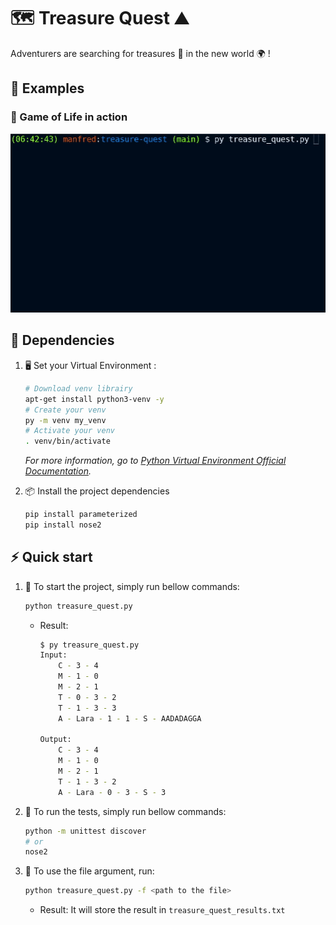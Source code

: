 # :world_map: Treasure Quest :mountain:

Adventurers are searching for treasures :gem: in the new world :earth_africa: !  

## :tada: Examples

### :gem: Game of Life in action
![Treasure Quest](img/treasure_quest.gif)

## :electric_plug: Dependencies
1. :desktop_computer: Set your Virtual Environment :

	``` bash
	# Download venv librairy
	apt-get install python3-venv -y
	# Create your venv
	py -m venv my_venv
	# Activate your venv
	. venv/bin/activate
	```
	
	_For more information, go to [Python Virtual Environment Official Documentation](https://docs.python.org/3/library/venv.html)._


1. :package: Install the project dependencies

	``` bash
	pip install parameterized
 	pip install nose2
	```

## :zap: Quick start

1. :rocket: To start the project, simply run bellow commands:

	``` bash
	python treasure_quest.py
	```
 	
	- Result: 

		``` bash
		$ py treasure_quest.py 
		Input: 
			C - 3 - 4
			M - 1 - 0
			M - 2 - 1
			T - 0 - 3 - 2
			T - 1 - 3 - 3
			A - Lara - 1 - 1 - S - AADADAGGA
			
		Output:
			C - 3 - 4
			M - 1 - 0
			M - 2 - 1
			T - 1 - 3 - 2
			A - Lara - 0 - 3 - S - 3
		```

2. :robot: To run the tests, simply run bellow commands:

	``` bash
	python -m unittest discover
 	# or
 	nose2
	```
 
3. :file_folder: To use the file argument, run: 

	``` bash
	python treasure_quest.py -f <path to the file>
	```
 	
	- Result: It will store the result in `treasure_quest_results.txt`
